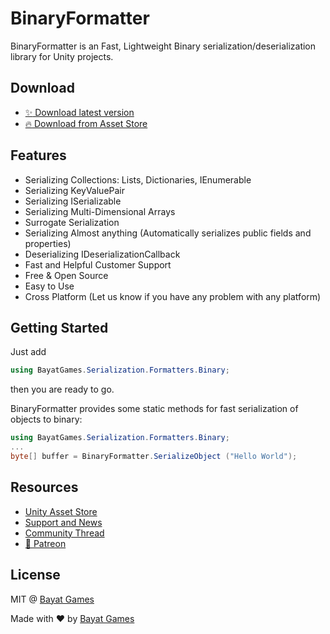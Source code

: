 # BinaryFormatter

BinaryFormatter is an Fast, Lightweight Binary serialization/deserialization library for Unity projects.

## Download

- [:sparkles: Download latest version](https://github.com/BayatGames/BinaryFormatter/releases/latest)
- [:fire: Download from Asset Store](https://www.assetstore.unity3d.com/#!/content/100459?aid=1101l3ncK)

## Features

- Serializing Collections: Lists, Dictionaries, IEnumerable
- Serializing KeyValuePair
- Serializing ISerializable
- Serializing Multi-Dimensional Arrays
- Surrogate Serialization
- Serializing Almost anything (Automatically serializes public fields and properties)
- Deserializing IDeserializationCallback
- Fast and Helpful Customer Support
- Free & Open Source
- Easy to Use
- Cross Platform (Let us know if you have any problem with any platform)

## Getting Started

Just add

```csharp
using BayatGames.Serialization.Formatters.Binary;
```

then you are ready to go.

BinaryFormatter provides some static methods for fast serialization of objects to binary:

```csharp
using BayatGames.Serialization.Formatters.Binary;
...
byte[] buffer = BinaryFormatter.SerializeObject ("Hello World");
```

## Resources

- [Unity Asset Store](https://www.assetstore.unity3d.com/en/#!/search/page=1/sortby=popularity/query=publisher:26641)
- [Support and News](https://github.com/BayatGames/Support)
- [Community Thread](https://forum.unity.com/threads/binaryformatter-complete-binary-serialization-library-for-unity.495707/)
- [:rocket: Patreon](https://www.patreon.com/BayatGames)

## License

MIT @ [Bayat Games](https://github.com/BayatGames)

Made with :heart: by [Bayat Games](https://github.com/BayatGames)
